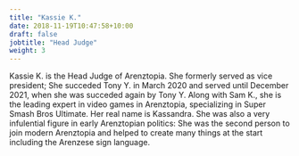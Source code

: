 ```yaml
---
title: "Kassie K."
date: 2018-11-19T10:47:58+10:00
draft: false
jobtitle: "Head Judge"
weight: 3
---
```


Kassie K. is the Head Judge of Arenztopia. She formerly served as vice president; She succeded Tony Y. in March 2020 and served until December 2021, when she was succeded again by Tony Y. Along with Sam K., she is the leading expert in video games in Arenztopia, specializing in Super Smash Bros Ultimate. Her real name is Kassandra. She was also a very infulential figure in early Arenztopian politics: She was the second person to join modern Arenztopia and helped to create many things at the start including the Arenzese sign language.
